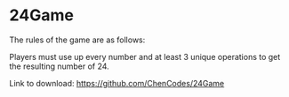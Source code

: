 # 24Game

The rules of the game are as follows:

Players must use up every number and at least 3 unique operations to get the resulting number of 24. 


Link to download: https://github.com/ChenCodes/24Game

